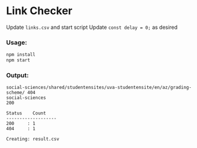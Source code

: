 # Link Checker

Update `links.csv` and start script
Update `const delay = 0;` as desired

### Usage:
```bash
npm install
npm start
```

### Output:
```text
social-sciences/shared/studentensites/uva-studentensite/en/az/grading-scheme/ 404
social-sciences                                                               200

Status    Count
-------------------
200     : 1
404     : 1

Creating: result.csv
```
